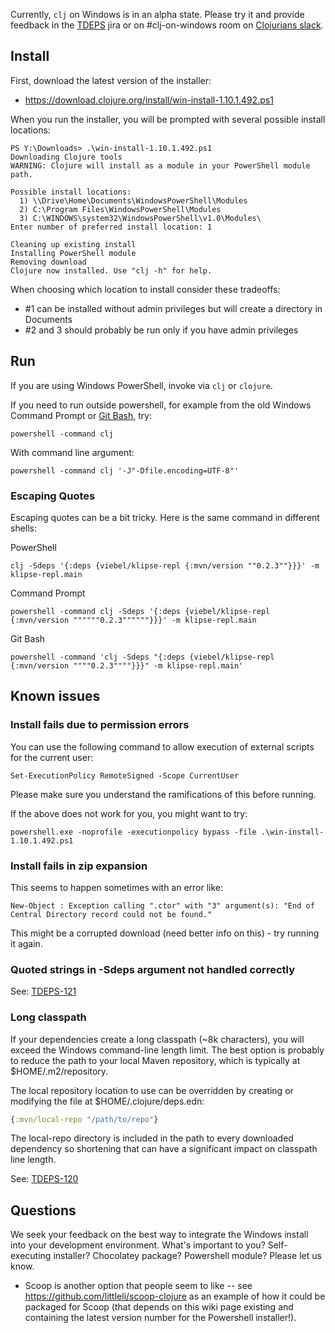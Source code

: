 Currently, `clj` on Windows is in an alpha state. Please try it and provide feedback in the [TDEPS](https://dev.clojure.org/jira/browse/TDEPS) jira or on #clj-on-windows room on [Clojurians slack](http://clojurians.net/).

## Install

First, download the latest version of the installer:

* https://download.clojure.org/install/win-install-1.10.1.492.ps1

When you run the installer, you will be prompted with several possible install locations:

```
PS Y:\Downloads> .\win-install-1.10.1.492.ps1
Downloading Clojure tools
WARNING: Clojure will install as a module in your PowerShell module path.

Possible install locations:
  1) \\Drive\Home\Documents\WindowsPowerShell\Modules
  2) C:\Program Files\WindowsPowerShell\Modules
  3) C:\WINDOWS\system32\WindowsPowerShell\v1.0\Modules\
Enter number of preferred install location: 1

Cleaning up existing install
Installing PowerShell module
Removing download
Clojure now installed. Use "clj -h" for help.
```

When choosing which location to install consider these tradeoffs:
* #1 can be installed without admin privileges but will create a directory in Documents
* #2 and 3 should probably be run only if you have admin privileges

## Run
If you are using Windows PowerShell, invoke via `clj` or `clojure`.

If you need to run outside powershell, for example from the old Windows Command Prompt or [Git Bash](https://gitforwindows.org/), try:
```
powershell -command clj 
```
With command line argument:
```
powershell -command clj '-J"-Dfile.encoding=UTF-8"'
```
### Escaping Quotes
Escaping quotes can be a bit tricky. Here is the same command in different shells:

PowerShell 
```
clj -Sdeps '{:deps {viebel/klipse-repl {:mvn/version ""0.2.3""}}}' -m klipse-repl.main
```
Command Prompt 
```
powershell -command clj -Sdeps '{:deps {viebel/klipse-repl {:mvn/version """"""0.2.3""""""}}}' -m klipse-repl.main
```  
Git Bash 
```
powershell -command 'clj -Sdeps "{:deps {viebel/klipse-repl {:mvn/version """"0.2.3""""}}}" -m klipse-repl.main'
```

## Known issues

### Install fails due to permission errors

You can use the following command to allow execution of external scripts for the current user:

```Set-ExecutionPolicy RemoteSigned -Scope CurrentUser```

Please make sure you understand the ramifications of this before running.

If the above does not work for you, you might want to try:

```powershell.exe -noprofile -executionpolicy bypass -file .\win-install-1.10.1.492.ps1```

### Install fails in zip expansion

This seems to happen sometimes with an error like:

```
New-Object : Exception calling ".ctor" with "3" argument(s): "End of Central Directory record could not be found."
```

This might be a corrupted download (need better info on this) - try running it again.

### Quoted strings in -Sdeps argument not handled correctly

See: [TDEPS-121](https://dev.clojure.org/jira/browse/TDEPS-121)

### Long classpath

If your dependencies create a long classpath (~8k characters), you will exceed the Windows command-line length limit. The best option is probably to reduce the path to your local Maven repository, which is typically at $HOME/.m2/repository. 

The local repository location to use can be overridden by creating or modifying the file at $HOME/.clojure/deps.edn:

```clojure
{:mvn/local-repo "/path/to/repo"}
```

The local-repo directory is included in the path to every downloaded dependency so shortening that can have a significant impact on classpath line length.

See:  [TDEPS-120](https://dev.clojure.org/jira/browse/TDEPS-120)

## Questions

We seek your feedback on the best way to integrate the Windows install into your development environment. What's important to you? Self-executing installer? Chocolatey package? Powershell module? Please let us know.

* Scoop is another option that people seem to like -- see https://github.com/littleli/scoop-clojure as an example of how it could be packaged for Scoop (that depends on this wiki page existing and containing the latest version number for the Powershell installer!).

